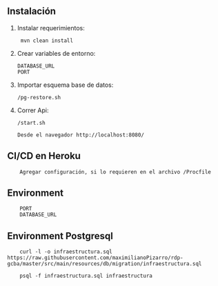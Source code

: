 ## Instalación


1.  Instalar requerimientos:
    
         mvn clean install

2.  Crear variables de entorno:

        DATABASE_URL   
        PORT   

2.  Importar esquema base de datos:

        /pg-restore.sh    

3.  Correr Api: 
    
        /start.sh    

        Desde el navegador http://localhost:8080/


## CI/CD en Heroku

        Agregar configuración, si lo requieren en el archivo /Procfile
        

## Environment
        PORT   
        DATABASE_URL   

## Environment Postgresql
        curl -l -o infraestructura.sql https://raw.githubusercontent.com/maximilianoPizarro/rdp-gcba/master/src/main/resources/db/migration/infraestructura.sql

        psql -f infraestructura.sql infraestructura